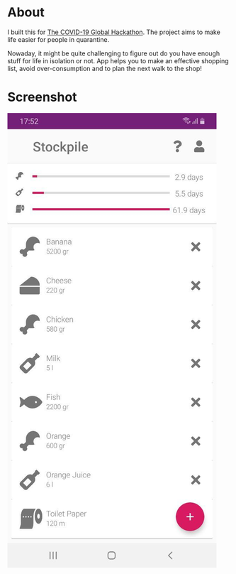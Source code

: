 # About

I built this for [The COVID-19 Global Hackathon](https://covid-global-hackathon.devpost.com/). The project aims to make life easier for people in quarantine.

Nowaday, it might be quite challenging to figure out do you have enough stuff for life in isolation or not. App helps you to make an effective shopping list, avoid over-consumption and to plan the next walk to the shop!

# Screenshot

![pic](docs/screenshot.jpg)
